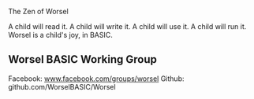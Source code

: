 The Zen of Worsel

A child will read it.
A child will write it.
A child will use it.
A child will run it.
Worsel is a child's joy, in BASIC.

Worsel BASIC Working Group
--------------------------
Facebook: www.facebook.com/groups/worsel
Github:   github.com/WorselBASIC/Worsel

